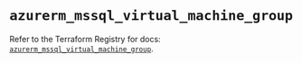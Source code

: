 # `azurerm_mssql_virtual_machine_group`

Refer to the Terraform Registry for docs: [`azurerm_mssql_virtual_machine_group`](https://registry.terraform.io/providers/hashicorp/azurerm/4.13.0/docs/resources/mssql_virtual_machine_group).
